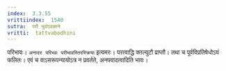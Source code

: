 ```yaml
---
index:  3.3.55
vrittiindex:  1540
sutra:  परौ भुवोऽवज्ञाने
vritti:  tattvabodhini 
---
```


परिभावः। `अनादरः परिभवः परीभावस्तिरस्क्रिया` इत्यमरः। परत्वाद्धि क्तल्युटौ प्राप्तौ। तथा च पूर्वविप्रतिषेधोऽयं फलितः। एवं च वाऽसरूपन्यायोऽत्र न प्रवर्तते, अनपवादत्वादिति भावः। 

